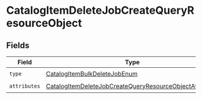 # CatalogItemDeleteJobCreateQueryResourceObject


## Fields

| Field                                                                                                                                         | Type                                                                                                                                          | Required                                                                                                                                      | Description                                                                                                                                   |
| --------------------------------------------------------------------------------------------------------------------------------------------- | --------------------------------------------------------------------------------------------------------------------------------------------- | --------------------------------------------------------------------------------------------------------------------------------------------- | --------------------------------------------------------------------------------------------------------------------------------------------- |
| `type`                                                                                                                                        | [CatalogItemBulkDeleteJobEnum](../../models/components/CatalogItemBulkDeleteJobEnum.md)                                                       | :heavy_check_mark:                                                                                                                            | N/A                                                                                                                                           |
| `attributes`                                                                                                                                  | [CatalogItemDeleteJobCreateQueryResourceObjectAttributes](../../models/components/CatalogItemDeleteJobCreateQueryResourceObjectAttributes.md) | :heavy_check_mark:                                                                                                                            | N/A                                                                                                                                           |